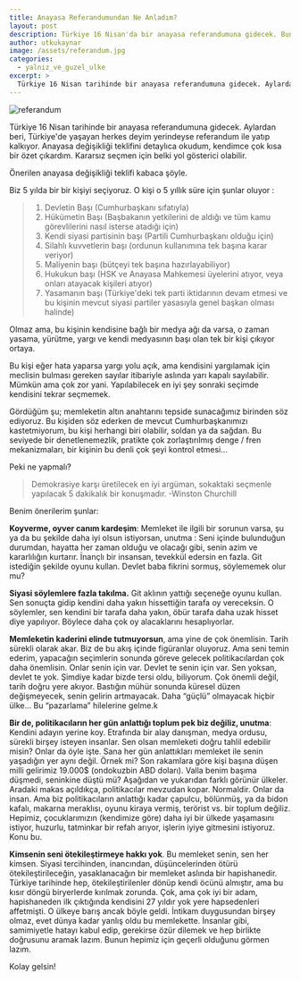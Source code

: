 ```yaml
---
title: Anayasa Referandumundan Ne Anladım?
layout: post
description: Türkiye 16 Nisan'da bir anayasa referandumuna gidecek. Bundan ne anladığımı yazdım.
author: utkukaynar
image: /assets/referandum.jpg
categories:
  - yalniz_ve_guzel_ulke
excerpt: >
  Türkiye 16 Nisan tarihinde bir anayasa referandumuna gidecek. Aylardan beri, Türkiye'de yaşayan herkes deyim yerindeyse referandum ile yatıp kalkıyor. Anayasa değişikliği teklifini detaylıca okudum, kendimce çok kısa bir özet çıkardım. Kararsız seçmen için belki yol gösterici olabilir.
---
```

![referandum]({{site_url}}/assets/referandum.jpg)


Türkiye 16 Nisan tarihinde bir anayasa referandumuna gidecek. Aylardan beri, Türkiye'de yaşayan herkes deyim yerindeyse referandum ile yatıp kalkıyor. Anayasa değişikliği teklifini detaylıca okudum, kendimce çok kısa bir özet çıkardım. Kararsız seçmen için belki yol gösterici olabilir.

Önerilen anayasa değişikliği teklifi kabaca şöyle.

Biz 5 yılda bir bir kişiyi seçiyoruz. O kişi o 5 yıllık süre için şunlar oluyor :

>  1. Devletin Başı (Cumhurbaşkanı sıfatıyla)
>  2. Hükümetin Başı (Başbakanın yetkilerini de aldığı ve tüm kamu görevlilerini nasıl isterse atadığı için)
>  3. Kendi siyasi partisinin başı (Partili Cumhurbaşkanı olduğu için)
>  4. Silahlı kuvvetlerin başı (ordunun kullanımına tek başına karar veriyor)
>  5. Maliyenin başı (bütçeyi tek başına hazırlayabiliyor)
>  6. Hukukun başı (HSK ve Anayasa Mahkemesi üyelerini atıyor, veya onları atayacak kişileri atıyor)
>  7. Yasamanın başı (Türkiye'deki tek parti iktidarının devam etmesi ve bu kişinin mevcut siyasi partiler yasasıyla genel başkan olması halinde)

Olmaz ama, bu kişinin kendisine bağlı bir medya ağı da varsa, o zaman yasama, yürütme, yargı ve kendi medyasının başı olan tek bir kişi çıkıyor ortaya.

Bu kişi eğer hata yaparsa yargı yolu açık, ama kendisini yargılamak için meclisin bulması gereken sayılar itibariyle aslında yarı kapalı sayılabilir. Mümkün ama çok zor yani. Yapılabilecek en iyi şey sonraki seçimde kendisini tekrar seçmemek.

Gördüğüm şu; memleketin altın anahtarını tepside sunacağımız birinden söz ediyoruz. Bu kişiden söz ederken de mevcut Cumhurbaşkanımızı kastetmiyorum, bu kişi herhangi biri olabilir, soldan ya da sağdan. Bu seviyede bir denetlenemezlik, pratikte çok zorlaştırılmış denge / fren mekanizmaları, bir kişinin bu denli çok şeyi kontrol etmesi...

Peki ne yapmalı?

> Demokrasiye karşı üretilecek en iyi argüman, sokaktaki seçmenle yapılacak 5 dakikalık bir konuşmadır. -Winston Churchill

Benim önerilerim şunlar:

**Koyverme, oyver canım kardeşim**: Memleket ile ilgili bir sorunun varsa, şu ya da bu şekilde daha iyi olsun istiyorsan, unutma : Seni içinde bulunduğun durumdan, hayatta her zaman olduğu ve olacağı gibi, senin azim ve kararlılığın kurtarır. İnançlı bir insansan, tevekkül edersin en fazla. Git istediğin şekilde oyunu kullan. Devlet baba fikrini sormuş, söylememek olur mu?

**Siyasi söylemlere fazla takılma.** Git aklının yattığı seçeneğe oyunu kullan. Sen sonuçta gidip kendini daha yakın hissettiğin tarafa oy vereceksin. O söylemler, sen kendini bir tarafa daha yakın, öbür tarafa daha uzak hisset diye yapılıyor. Böylece daha çok oy alacaklarını hesaplıyorlar.

**Memleketin kaderini elinde tutmuyorsun**, ama yine de çok önemlisin. Tarih sürekli olarak akar. Biz de bu akış içinde
figüranlar oluyoruz. Ama seni temin ederim, yapacağın seçimlerin sonunda göreve gelecek politikacılardan çok daha
önemlisin. Onlar senin için var. Devlet te senin için var. Sen yoksan, devlet te yok. Şimdiye kadar bizde tersi oldu,
biliyorum. Çok önemli değil, tarih doğru yere akıyor. Bastığın mühür sonunda küresel düzen değişmeyecek, senin gelirin
artmayacak. Daha “güçlü” olmayacak hiçbir ülke… Bu “pazarlama” hilelerine gelme.k

**Bir de, politikacıların her gün anlattığı toplum pek biz değiliz, unutma**: Kendini adayın yerine koy. Etrafında bir alay danışman, medya ordusu, sürekli birşey isteyen insanlar. Sen olsan memleketi doğru tahlil edebilir misin? Onlar da öyle işte. Sana her gün anlattıkları memleket ile senin yaşadığın yer aynı değil. Örnek mi? Son rakamlara göre kişi başına düşen milli gelirimiz 19.000$ (ondokuzbin ABD doları). Valla benim başıma düşmedi, seninkine düştü mü? Aşağıdan ve yukarıdan farklı görünür ülkeler. Aradaki makas açıldıkça, politikacılar mevzudan kopar. Normaldir. Onlar da insan. Ama biz politikacıların anlattığı kadar çapulcu, bölünmüş, ya da bidon kafalı, makarna meraklısı, oyunu kiraya vermiş, terörist vs. bir toplum değiliz. Hepimiz, çocuklarımızın (kendimize göre) daha iyi bir ülkede yaşamasını istiyor, huzurlu, tatminkar bir refah arıyor, işlerin iyiye gitmesini istiyoruz. Konu bu.

**Kimsenin seni ötekileştirmeye hakkı yok**. Bu memleket senin, sen her kimsen. Siyasi tercihinden, inancından, düşüncelerinden ötürü ötekileştirileceğin, yasaklanacağın bir memleket aslında bir hapishanedir. Türkiye tarihinde hep, ötekileştirilenler dönüp kendi öcünü almıştır, ama bu kısır döngü biryerlerde kırılmak zorunda. Çok, ama çok iyi bir adam, hapishaneden ilk çıktığında kendisini 27 yıldır yok yere hapsedenleri affetmişti. O ülkeye barış ancak böyle geldi. İntikam duygusundan birşey olmaz, evet dünya kadar yanlış oldu bu memlekette. İnsanlar gibi, samimiyetle hatayı kabul edip, gerekirse özür dilemek ve hep birlikte doğrusunu aramak lazım. Bunun hepimiz için geçerli olduğunu görmen lazım.

Kolay gelsin!


